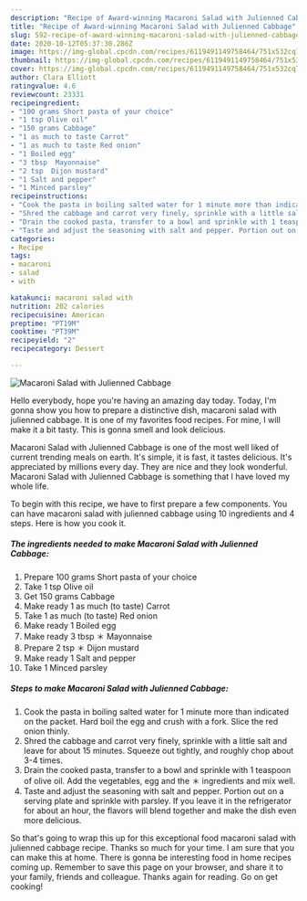 ```yaml
---
description: "Recipe of Award-winning Macaroni Salad with Julienned Cabbage"
title: "Recipe of Award-winning Macaroni Salad with Julienned Cabbage"
slug: 592-recipe-of-award-winning-macaroni-salad-with-julienned-cabbage
date: 2020-10-12T05:37:30.286Z
image: https://img-global.cpcdn.com/recipes/6119491149758464/751x532cq70/macaroni-salad-with-julienned-cabbage-recipe-main-photo.jpg
thumbnail: https://img-global.cpcdn.com/recipes/6119491149758464/751x532cq70/macaroni-salad-with-julienned-cabbage-recipe-main-photo.jpg
cover: https://img-global.cpcdn.com/recipes/6119491149758464/751x532cq70/macaroni-salad-with-julienned-cabbage-recipe-main-photo.jpg
author: Clara Elliott
ratingvalue: 4.6
reviewcount: 23331
recipeingredient:
- "100 grams Short pasta of your choice"
- "1 tsp Olive oil"
- "150 grams Cabbage"
- "1 as much to taste Carrot"
- "1 as much to taste Red onion"
- "1 Boiled egg"
- "3 tbsp  Mayonnaise"
- "2 tsp  Dijon mustard"
- "1 Salt and pepper"
- "1 Minced parsley"
recipeinstructions:
- "Cook the pasta in boiling salted water for 1 minute more than indicated on the packet. Hard boil the egg and crush with a fork. Slice the red onion thinly."
- "Shred the cabbage and carrot very finely, sprinkle with a little salt and leave for about 15 minutes. Squeeze out tightly, and roughly chop about 3-4 times."
- "Drain the cooked pasta, transfer to a bowl and sprinkle with 1 teaspoon of olive oil. Add the vegetables, egg and the ＊ ingredients and mix well."
- "Taste and adjust the seasoning with salt and pepper. Portion out on a serving plate and sprinkle with parsley. If you leave it in the refrigerator for about an hour, the flavors will blend together and make the dish even more delicious."
categories:
- Recipe
tags:
- macaroni
- salad
- with

katakunci: macaroni salad with 
nutrition: 202 calories
recipecuisine: American
preptime: "PT19M"
cooktime: "PT39M"
recipeyield: "2"
recipecategory: Dessert

---
```



![Macaroni Salad with Julienned Cabbage](https://img-global.cpcdn.com/recipes/6119491149758464/751x532cq70/macaroni-salad-with-julienned-cabbage-recipe-main-photo.jpg)

Hello everybody, hope you're having an amazing day today. Today, I'm gonna show you how to prepare a distinctive dish, macaroni salad with julienned cabbage. It is one of my favorites food recipes. For mine, I will make it a bit tasty. This is gonna smell and look delicious.



Macaroni Salad with Julienned Cabbage is one of the most well liked of current trending meals on earth. It's simple, it is fast, it tastes delicious. It's appreciated by millions every day. They are nice and they look wonderful. Macaroni Salad with Julienned Cabbage is something that I have loved my whole life.


To begin with this recipe, we have to first prepare a few components. You can have macaroni salad with julienned cabbage using 10 ingredients and 4 steps. Here is how you cook it.

<!--inarticleads1-->

##### The ingredients needed to make Macaroni Salad with Julienned Cabbage:

1. Prepare 100 grams Short pasta of your choice
1. Take 1 tsp Olive oil
1. Get 150 grams Cabbage
1. Make ready 1 as much (to taste) Carrot
1. Take 1 as much (to taste) Red onion
1. Make ready 1 Boiled egg
1. Make ready 3 tbsp ＊ Mayonnaise
1. Prepare 2 tsp ＊ Dijon mustard
1. Make ready 1 Salt and pepper
1. Take 1 Minced parsley




<!--inarticleads2-->

##### Steps to make Macaroni Salad with Julienned Cabbage:

1. Cook the pasta in boiling salted water for 1 minute more than indicated on the packet. Hard boil the egg and crush with a fork. Slice the red onion thinly.
1. Shred the cabbage and carrot very finely, sprinkle with a little salt and leave for about 15 minutes. Squeeze out tightly, and roughly chop about 3-4 times.
1. Drain the cooked pasta, transfer to a bowl and sprinkle with 1 teaspoon of olive oil. Add the vegetables, egg and the ＊ ingredients and mix well.
1. Taste and adjust the seasoning with salt and pepper. Portion out on a serving plate and sprinkle with parsley. If you leave it in the refrigerator for about an hour, the flavors will blend together and make the dish even more delicious.




So that's going to wrap this up for this exceptional food macaroni salad with julienned cabbage recipe. Thanks so much for your time. I am sure that you can make this at home. There is gonna be interesting food in home recipes coming up. Remember to save this page on your browser, and share it to your family, friends and colleague. Thanks again for reading. Go on get cooking!
